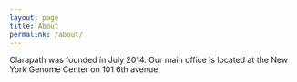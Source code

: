 ```yaml
---
layout: page
title: About
permalink: /about/
---
```


Clarapath was founded in July 2014. Our main office is located at the New York Genome Center on 101 6th avenue.
